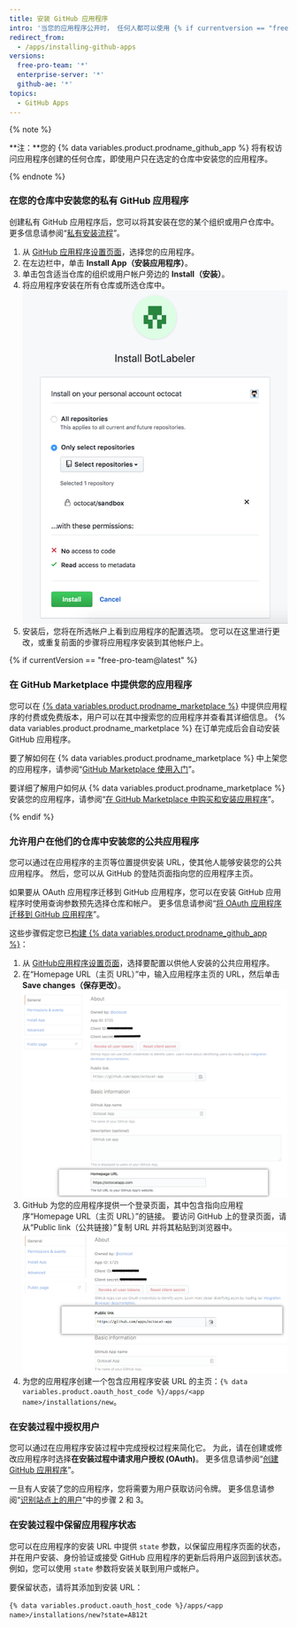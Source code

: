 ```yaml
---
title: 安装 GitHub 应用程序
intro: '当您的应用程序公开时， 任何人都可以使用 {% if currentversion == "free proteam@latest" %} {% data variables.product.prodname_marketplace %} 或 {% endif %}安装 URL 在其仓库中安装该应用程序。 当您的应用程序为私有时，只有您能将该应用程序安装在您自己的仓库中。'
redirect_from:
  - /apps/installing-github-apps
versions:
  free-pro-team: '*'
  enterprise-server: '*'
  github-ae: '*'
topics:
  - GitHub Apps
---
```


{% note %}

**注：**您的 {% data variables.product.prodname_github_app %} 将有权访问应用程序创建的任何仓库，即使用户只在选定的仓库中安装您的应用程序。

{% endnote %}

### 在您的仓库中安装您的私有 GitHub 应用程序

创建私有 GitHub 应用程序后，您可以将其安装在您的某个组织或用户仓库中。 更多信息请参阅“[私有安装流程](/apps/managing-github-apps/making-a-github-app-public-or-private/#private-installation-flow)”。

1. 从 [GitHub 应用程序设置页面](https://github.com/settings/apps)，选择您的应用程序。
2. 在左边栏中，单击 **Install App（安装应用程序）**。
3. 单击包含适当仓库的组织或用户帐户旁边的 **Install（安装）**。
4. 将应用程序安装在所有仓库或所选仓库中。 ![应用程序安装权限](/assets/images/install_permissions.png)
5. 安装后，您将在所选帐户上看到应用程序的配置选项。 您可以在这里进行更改，或重复前面的步骤将应用程序安装到其他帐户上。

{% if currentVersion == "free-pro-team@latest" %}
### 在 GitHub Marketplace 中提供您的应用程序

您可以在 [{% data variables.product.prodname_marketplace %}](https://github.com/marketplace) 中提供应用程序的付费或免费版本，用户可以在其中搜索您的应用程序并查看其详细信息。 {% data variables.product.prodname_marketplace %} 在订单完成后会自动安装 GitHub 应用程序。

要了解如何在 {% data variables.product.prodname_marketplace %} 中上架您的应用程序，请参阅“[GitHub Marketplace 使用入门](/marketplace/getting-started/)”。

要详细了解用户如何从 {% data variables.product.prodname_marketplace %} 安装您的应用程序，请参阅“[在 GitHub Marketplace 中购买和安装应用程序](/articles/purchasing-and-installing-apps-in-github-marketplace)”。

{% endif %}

### 允许用户在他们的仓库中安装您的公共应用程序

您可以通过在应用程序的主页等位置提供安装 URL，使其他人能够安装您的公共应用程序。 然后，您可以从 GitHub 的登陆页面指向您的应用程序主页。

 如果要从 OAuth 应用程序迁移到 GitHub 应用程序，您可以在安装 GitHub 应用程序时使用查询参数预先选择仓库和帐户。 更多信息请参阅“[将 OAuth 应用程序迁移到 GitHub 应用程序](/apps/migrating-oauth-apps-to-github-apps/)”。

这些步骤假定您已[构建 {% data variables.product.prodname_github_app %}](/apps/building-github-apps/)：

1. 从 [GitHub应用程序设置页面](https://github.com/settings/apps)，选择要配置以供他人安装的公共应用程序。
2. 在“Homepage URL（主页 URL）”中，输入应用程序主页的 URL，然后单击 **Save changes（保存更改）**。 ![主页 URL](/assets/images/github-apps/github_apps_homepageURL.png)
3. GitHub 为您的应用程序提供一个登录页面，其中包含指向应用程序“Homepage URL（主页 URL）”的链接。 要访问 GitHub 上的登录页面，请从“Public link（公共链接）”复制 URL 并将其粘贴到浏览器中。 ![公共链接](/assets/images/github-apps/github_apps_public_link.png)
4. 为您的应用程序创建一个包含应用程序安装 URL 的主页：`{% data variables.product.oauth_host_code %}/apps/<app name>/installations/new`。

### 在安装过程中授权用户

您可以通过在应用程序安装过程中完成授权过程来简化它。 为此，请在创建或修改应用程序时选择**在安装过程中请求用户授权 (OAuth)**。 更多信息请参阅“[创建 GitHub 应用程序](/apps/building-github-apps/creating-a-github-app/)”。

一旦有人安装了您的应用程序，您将需要为用户获取访问令牌。 更多信息请参阅“[识别站点上的用户](/apps/building-github-apps/identifying-and-authorizing-users-for-github-apps/#identifying-users-on-your-site)”中的步骤 2 和 3。
### 在安装过程中保留应用程序状态

您可以在应用程序的安装 URL 中提供 `state` 参数，以保留应用程序页面的状态，并在用户安装、身份验证或接受 GitHub 应用程序的更新后将用户返回到该状态。 例如，您可以使用 `state` 参数将安装关联到用户或帐户。

要保留状态，请将其添加到安装 URL：

`{% data variables.product.oauth_host_code %}/apps/<app name>/installations/new?state=AB12t`
